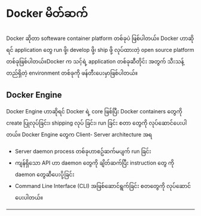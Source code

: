 ﻿# Docker မိတ်ဆက် 

Docker ဆိုတာ softeware container platform တစ်ခုပဲ ဖြစ်ပါတယ်။ Docker ဟာဆိုရင်  application ​တွေ run ဖို့၊ develop ဖို့၊ ship ဖို့ လုပ်ထားတဲ့ open source platform တစ်ခုဖြစ်ပါတယ်။Docker က သင့်ရဲ့ application တစ်ခုဆီတိုင်း အတွက် သီးသန့် တည်ရှိတဲ့ environment တစ်ခုကို ဖန်တီး​ပေးမှာဖြစ်ပါတယ်။
 
## Docker Engine

Docker Engine ဟာဆိုရင် Docker ရဲ့ core ဖြစ်ပြီး Docker containers ​တွေကို create ပြုလုပ်​ခြင်း၊ shipping လုပ် ခြင်း၊ run ခြင်း စတာ ​တွေကို လုပ်​ဆောင်​ပေးပါတယ်။ Docker Engine ​တွေက Client- Server architecture အရ

* Server daemon process တစ်ခုဟာစဥ်ဆက်မပျက် run ခြင်း
* ကျန်ရှိ​သော API ဟာ daemon ​တွေကို ချိတ်ဆက်ပြီး instruction ​တွေ ကို daemon ​တွေဆီ ​ပေးပို့ခြင်း 
* Command Line Interface (CLI) အဖြစ်​ဆောင်ရွက်ခြင်း စတ​တွေကို လုပ်​ဆောင်​ပေးပါတယ်။

-------------------------------------------
